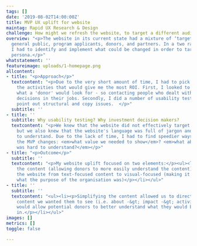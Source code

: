 ```yaml
---
tags: []
date: '2019-08-02T14:00:00Z'
title: MVP UX uplift for website
maintag: Rapid UX Research & Design
challenge: How might we refresh the website, to target a different audience?
overview: "<p>The website in its current state had a mixture of ‘target audiences’:
  general public, program applicants, donors, and partners. In a two rapid sprints,
  I had to identify and implement what could be changed in order to target a 'donor'
  persona.</p>"
whatstatement: ''
featureimage: uploads/1-homepage.png
allcontent:
- title: "<p>Approach</p>"
  textcontent: "<p>Due to the very short amount of time, I had to pick and choose
    the activities that would give me the most ROI. First, I looked to understand
    what a 'donor' would look for - so contacting people who dealt with investment
    decisions in their jobs. Secondly, I did a number of usability testing to help
    point out structural and copy issues.  </p>"
  subtitle: ''
- title: ''
  subtitle: Why usability testing? Why investment decision makers?
  textcontent: "<p>We knew that the website did not effectively target donors (content-wise),
    but we also knew that the website's language was full of jargon and difficult
    to understand. Due to the lack of time, I had to find speedier ways to identify
    the MVP changes: <em>what value we needed to show</em>? <em>what about the website
    was hard to understand?</em></p>"
- title: "<p>Outcome</p>"
  subtitle: ''
  textcontent: "<p>My website uplift focused on two elements:</p><ul><li><p>Simplifying
    the content (allowing donors to more easily understand the content)</p></li><li><p>Shifting
    the website from text-focused content to visual-focused (making it easier to understand
    what the purpose of the organisation was)</p></li></ul>"
- title: ''
  subtitle: ''
  textcontent: "<ul><li><p>Simplifying the content allowed us to direct users to the
    content we wanted them to see (i.e. about -&gt; impact -&gt; activities). This
    would allow potential donors to better understand what they would be investing
    in.</p></li></ul>"
images: []
metrics: []
toggle: false

---
```

